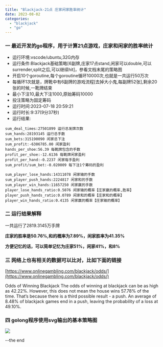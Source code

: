 ```yaml
---
title: "Blackjack-21点 庄家闲家胜率统计"
date: 2023-08-02
categories: 
  - "blackjack"
  - "go"
---
```


### 一 最近开发的go程序，用于计算21点游戏，庄家和闲家的胜率统计

- 运行环境:vscode/ubuntu,32G内存
- 运行条件:Blackjack基础策略\[6副牌,庄家17点stand,闲家可以double,可以surrender,split之后,可以继续hit\]，参看文档末尾的策略图
- 开启10个goroutine,每个goroutine循环10000次,也就是一共运行50万次
- 每循环1次就是，牌靴中有6副牌的游戏流程\[去掉大小鬼,每副牌52张\],剩余20张的时候,一靴牌结束
- 最小下注10,最大下注1000,原始筹码10000
- 投注策略为固定筹码
- 运行时间:2023-07-18 20:59:21
- 运行时长:9:37(9分37秒)
- 运行结果:

```
sum_deal_times:27501899 运行总发牌次数
sum_hands:28193145 运行总手数
sum_bets:315190090 闲家总下注
sum_profit:-6306785.00 闲家盈利
hands_per_shoe:56.39 每靴牌包含的手数
profit_per_shoe:-12.6136 每靴牌闲家盈利
profit_per_hand:-0.2237 闲家每手盈利
sum_profit/sum_bet:-0.020009 每下注1个筹码的盈利

sum_player_lose_hands:14311078 闲家输的手数
sum_player_push_hands:2224817 闲家和的手数
sum_player_win_hands:11657250 闲家赢的手数
player_lose_hands_ratio:0.5076 闲家输的概率【庄家赢的概率,胜率】
player_push_hands_ratio:0.0789 闲家和的概率【庄家和的概率】
player_win_hands_ratio:0.4135 闲家赢的概率【庄家输的概率】
```

### 二 运行结果解释

一共运行了2819.3145万手牌

**庄家的胜率是50.76%,和的概率为7.89%，闲家胜率为41.35%**

**方便记忆的话，可以简单记忆为庄家51%，闲家41%，和8%**

### 三 网络上也有相关的数据可以比对，比如下面的链接

[https://www.onlinegambling.com/blackjack/odds/](https://www.onlinegambling.com/blackjack/odds/)

Odds of Winning Blackjack The odds of winning at blackjack can be as high as 42.22%. However, this does not mean the house wins 57.78% of the time. That’s because there is a third possible result - a push. An average of 8.48% of blackjack games end in a push, leaving the probability of a loss at 49.10%.

### 四 golong程序使用svg输出的基本策略图

![](https://poker-x-studio.github.io/images/2023-07-13-18-51-49-819862509.png)

\--the end
